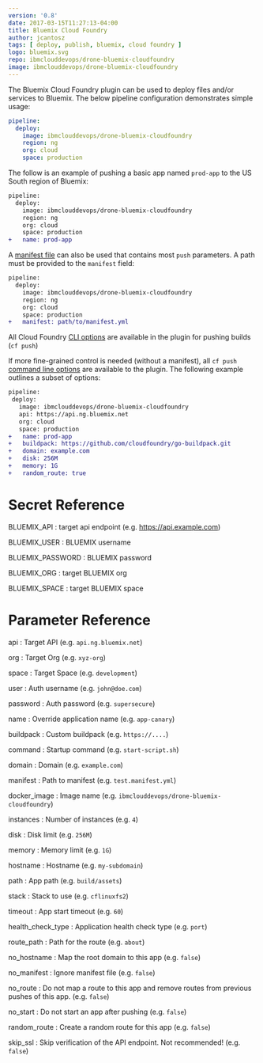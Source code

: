 ```yaml
---
version: '0.8'
date: 2017-03-15T11:27:13-04:00
title: Bluemix Cloud Foundry
author: jcantosz
tags: [ deploy, publish, bluemix, cloud foundry ]
logo: bluemix.svg
repo: ibmclouddevops/drone-bluemix-cloudfoundry
image: ibmclouddevops/drone-bluemix-cloudfoundry
---
```


The Bluemix Cloud Foundry plugin can be used to deploy files and/or services to Bluemix. The below pipeline configuration demonstrates simple usage:

```yaml
pipeline:
  deploy:
    image: ibmclouddevops/drone-bluemix-cloudfoundry
    region: ng
    org: cloud
    space: production
```

The follow is an example of pushing a basic app named `prod-app` to the US South region of Bluemix:

```diff
pipeline:
  deploy:
    image: ibmclouddevops/drone-bluemix-cloudfoundry
    region: ng
    org: cloud
    space: production
+   name: prod-app
```

A [manifest file](https://docs.cloudfoundry.org/devguide/deploy-apps/manifest.html) can also be used that contains most `push` parameters. A path must be provided
to the `manifest` field:

```diff
pipeline:
  deploy:
    image: ibmclouddevops/drone-bluemix-cloudfoundry
    region: ng
    org: cloud
    space: production
+   manifest: path/to/manifest.yml
```
All Cloud Foundry [CLI options](http://cli.cloudfoundry.org/en-US/cf/push.html) are available in the plugin for pushing builds (`cf push`)

If more fine-grained control is needed (without a manifest), all `cf push`
[command line options](http://cli.cloudfoundry.org/en-US/cf/push.html) are
available to the plugin. The following example outlines a subset of options:

 ```diff
pipeline:
  deploy:
    image: ibmclouddevops/drone-bluemix-cloudfoundry
    api: https://api.ng.bluemix.net
    org: cloud
    space: production
+   name: prod-app
+   buildpack: https://github.com/cloudfoundry/go-buildpack.git
+   domain: example.com
+   disk: 256M
+   memory: 1G
+   random_route: true
```

# Secret Reference

BLUEMIX_API
: target api endpoint (e.g. https://api.example.com)

BLUEMIX_USER
: BLUEMIX username

BLUEMIX_PASSWORD
: BLUEMIX password

BLUEMIX_ORG
: target BLUEMIX org

BLUEMIX_SPACE
: target BLUEMIX space

# Parameter Reference

api
: Target API (e.g. `api.ng.bluemix.net`)

org
: Target Org (e.g. `xyz-org`)

space
: Target Space (e.g. `development`)

user
: Auth username (e.g. `john@doe.com`)

password
: Auth password (e.g. `supersecure`)

name
: Override application name (e.g. `app-canary`)

buildpack
: Custom buildpack (e.g. `https://....`)

command
: Startup command (e.g. `start-script.sh`)

domain
: Domain (e.g. `example.com`)

manifest
: Path to manifest (e.g. `test.manifest.yml`)

docker_image
: Image name (e.g. `ibmclouddevops/drone-bluemix-cloudfoundry`)

instances
: Number of instances (e.g. `4`)

disk
: Disk limit (e.g. `256M`)

memory
: Memory limit (e.g. `1G`)

hostname
: Hostname (e.g. `my-subdomain`)

path
: App path (e.g. `build/assets`)

stack
: Stack to use (e.g. `cflinuxfs2`)

timeout
: App start timeout (e.g. `60`)

health_check_type
: Application health check type (e.g. `port`)

route_path
: Path for the route (e.g. `about`)

no_hostname
: Map the root domain to this app (e.g. `false`)

no_manifest
: Ignore manifest file (e.g. `false`)

no_route
: Do not map a route to this app and remove routes from previous pushes of this app. (e.g. `false`)

no_start
: Do not start an app after pushing (e.g. `false`)

random_route
: Create a random route for this app (e.g. `false`)

skip_ssl
: Skip verification of the API endpoint. Not recommended! (e.g. `false`)
